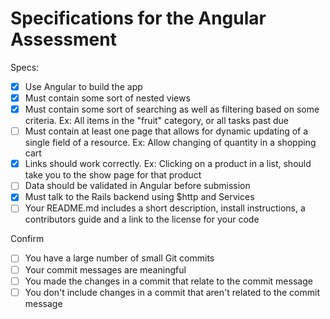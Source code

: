 # Specifications for the Angular Assessment

Specs:
- [x] Use Angular to build the app
- [x] Must contain some sort of nested views
- [x] Must contain some sort of searching as well as filtering based on some criteria. Ex: All items in the "fruit" category, or all tasks past due
- [ ] Must contain at least one page that allows for dynamic updating of a single field of a resource. Ex: Allow changing of quantity in a shopping cart
- [x] Links should work correctly. Ex: Clicking on a product in a list, should take you to the show page for that product
- [ ] Data should be validated in Angular before submission
- [x] Must talk to the Rails backend using $http and Services
- [ ] Your README.md includes a short description, install instructions, a contributors guide and a link to the license for your code

Confirm
- [ ] You have a large number of small Git commits
- [ ] Your commit messages are meaningful
- [ ] You made the changes in a commit that relate to the commit message
- [ ] You don't include changes in a commit that aren't related to the commit message
